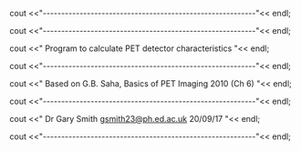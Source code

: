 cout <<"----------------------------------------------------------"<< endl;

cout <<"----------------------------------------------------------"<< endl;

cout <<"    Program to calculate PET detector characteristics     "<< endl;

cout <<"----------------------------------------------------------"<< endl;

cout <<"   Based on G.B. Saha, Basics of PET Imaging 2010 (Ch 6)  "<< endl;

cout <<"----------------------------------------------------------"<< endl;

cout <<"    Dr Gary Smith   gsmith23@ph.ed.ac.uk     20/09/17     "<< endl;

cout <<"----------------------------------------------------------"<< endl;

